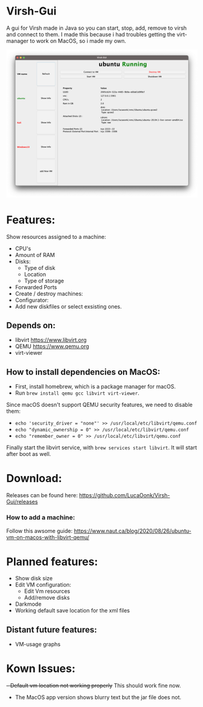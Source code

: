 # Virsh-Gui
A gui for Virsh made in Java so you can start, stop, add, remove to virsh and connect to them.
I made this because i had troubles getting the virt-manager to work on MacOS, so i made my own.

![alt text](https://github.com/LucaOonk/LucaOonk.github.io/blob/master/depictions/Virsh-GUI/Interface.png)

# Features:
Show resources assigned to a machine:
 - CPU's
 - Amount of RAM
 - Disks:
    - Type of disk
    - Location
    - Type of storage
 - Forwarded Ports
 - Create / destroy machines:
 - Configurator:
  - Add new diskfiles or select exsisting ones. 

## Depends on:
- libvirt https://www.libvirt.org
- QEMU https://www.qemu.org
- virt-viewer

## How to install dependencies on MacOS:
- First, install homebrew, which is a package manager for macOS.
- Run `brew install qemu gcc libvirt virt-viewer`.

Since macOS doesn't support QEMU security features, we need to disable them:
- `echo 'security_driver = "none"' >> /usr/local/etc/libvirt/qemu.conf`
- `echo "dynamic_ownership = 0" >> /usr/local/etc/libvirt/qemu.conf`
- `echo "remember_owner = 0" >> /usr/local/etc/libvirt/qemu.conf`
  
Finally start the libvirt service, with `brew services start libvirt`. It will start after boot as well.

# Download:
Releases can be found here: https://github.com/LucaOonk/Virsh-Gui/releases

### How to add a machine:
Follow this awsome guide: https://www.naut.ca/blog/2020/08/26/ubuntu-vm-on-macos-with-libvirt-qemu/

# Planned features:
- Show disk size
- Edit VM configuration:
  - Edit Vm resources
  - Add/remove disks
- Darkmode
- Working default save location for the xml files

## Distant future features:
- VM-usage graphs

# Kown Issues:
~~- Default vm location not working properly~~ This should work fine now.
- The MacOS app version shows blurry text but the jar file does not.
